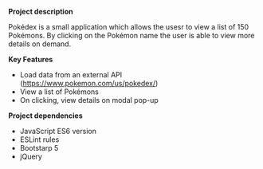 **Project description**

Pokédex is a small application which allows the usesr to view a list of 150 Pokémons. 
By clicking on the Pokémon name the user is able to view more details on demand.

**Key Features**

* Load data from an external API (https://www.pokemon.com/us/pokedex/)
* View a list of Pokémons
* On clicking, view details on modal pop-up

**Project dependencies**

* JavaScript ES6 version
* ESLint rules
* Bootstarp 5
* jQuery
